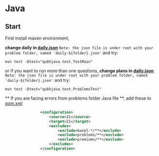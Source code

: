# Java

## Start

First install maven environment,

**change daily in [daily.json](../daily-problems.json)** `Note: the json file is under root with your problem folder, named 'daily-${folder}.json'` and try:
```shell
mvn test -Dtest="qubhjava.test.TestMain"
```

or if you want to run more than one questions,
**change plans in [daily.json](../daily-problems.json)** `Note: the json file is under root with your problem folder, named 'daily-${folder}.json'` and try:
```shell
mvn test -Dtest="qubhjava.test.ProblemsTest"
```

** If you are facing errors from problems folder Java file **, add these to [pom.xml](../pom.xml)
```xml
                <configuration>
                    <source>21</source>
                    <target>21</target>
                    <excludes>
                        <exclude>bazel-*/**</exclude>
                        <exclude>problems/**</exclude>
                        <exclude>premiums/**</exclude>
                    </excludes>
                </configuration>
```